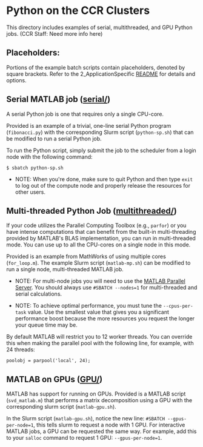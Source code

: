 # Python on the CCR Clusters

This directory includes examples of serial, multithreaded, and GPU  Python jobs. (CCR Staff: Need more info here)

## Placeholders:

Portions of the example batch scripts contain placeholders, denoted by square brackets. Refer to the 2_ApplicationSpecific 
[README](../README.md) for details and options.

## Serial MATLAB job ([serial/](./serial))

A serial Python job is one that requires only a single CPU-core.

Provided is an example of a trivial, one-line serial Python program (`fibonacci.py`) with the corresponding Slurm script (`python-sp.sh`) that can be modified to run a serial Python job.

To run the Python script, simply submit the job to the scheduler from a login node with the following command:
```
$ sbatch python-sp.sh
```
- NOTE: When you're done, make sure to quit Python and then type `exit` to log out of the compute node and properly release the resources for other users.

## Multi-threaded Python Job ([multithreaded/](./multithreaded))

If your code utilizes the Parallel Computing Toolbox (e.g., `parfor`) or you have intense computations that can benefit from the built-in multi-threading provided by MATLAB's BLAS implementation, 
you can run in multi-threaded mode. You can use up to all the CPU-cores on a single node in this mode.

Provided is an example from MathWorks of using multiple cores (`for_loop.m`). The example Slurm script (`matlab-mp.sh`) can be modified to run a single node, multi-threaded MATLAB job.

- NOTE: For multi-node jobs you will need to use the [MATLAB Parallel Server](https://docs.ccr.buffalo.edu/en/latest/howto/matlab/#running-multi-node-jobs-using-matlab-parallel-server). You should 
always use `#SBATCH --nodes=1` for multi-threaded and serial calculations.

- NOTE: To achieve optimal performance, you must tune the `--cpus-per-task` value. Use the smallest value that gives you a significant performance boost because the more resources you request the 
longer your queue time may be.

By default MATLAB will restrict you to 12 worker threads. You can override this when making the parallel pool with the following line, for example, with 24 threads:
```
poolobj = parpool('local', 24);
```

## MATLAB on GPUs ([GPU/](./GPU))

MATLAB has support for running on GPUs. Provided is a MATLAB script (`svd_matlab.m`) that performs a matrix decomposition using a GPU with the corresponding slurm script (`matlab-gpu.sh`).

In the Slurm script (`matlab-gpu.sh`), notice the new line: `#SBATCH --gpus-per-node=1`, this tells slurm to request a node with 1 GPU.
For interactive MATLAB jobs, a GPU can be requested the same way. For example, add this to your `salloc` command to request 1 GPU: `--gpus-per-node=1`.
